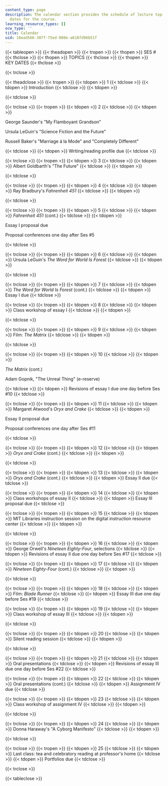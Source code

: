 ```yaml
---
content_type: page
description: The calendar section provides the schedule of lecture topics and key
  dates for the course.
learning_resource_types: []
ocw_type: ''
title: Calendar
uid: 18ead566-307f-75ed-008e-a618fd96b51f
---
```


{{< tableopen >}}
{{< theadopen >}}
{{< tropen >}}
{{< thopen >}}
SES #
{{< thclose >}}
{{< thopen >}}
TOPICS
{{< thclose >}}
{{< thopen >}}
KEY DATES
{{< thclose >}}

{{< trclose >}}

{{< theadclose >}}
{{< tropen >}}
{{< tdopen >}}
1
{{< tdclose >}}
{{< tdopen >}}
Introduction
{{< tdclose >}}
{{< tdopen >}}

{{< tdclose >}}

{{< trclose >}}
{{< tropen >}}
{{< tdopen >}}
2
{{< tdclose >}}
{{< tdopen >}}


George Saunder's "My Flamboyant Grandson"

Ursula LeGuin's "Science Fiction and the Future"

Russell Baker's "Marriage á la Mode" and "Completely Different"


{{< tdclose >}}
{{< tdopen >}}
Writing/reading profile due
{{< tdclose >}}

{{< trclose >}}
{{< tropen >}}
{{< tdopen >}}
3
{{< tdclose >}}
{{< tdopen >}}
Albert Goldbarth's "The Future"
{{< tdclose >}}
{{< tdopen >}}

{{< tdclose >}}

{{< trclose >}}
{{< tropen >}}
{{< tdopen >}}
4
{{< tdclose >}}
{{< tdopen >}}
Ray Bradbury's _Fahrenheit 451_
{{< tdclose >}}
{{< tdopen >}}

{{< tdclose >}}

{{< trclose >}}
{{< tropen >}}
{{< tdopen >}}
5
{{< tdclose >}}
{{< tdopen >}}
_Fahrenheit 451_ (cont.)
{{< tdclose >}}
{{< tdopen >}}


Essay I proposal due

Proposal conferences one day after Ses #5


{{< tdclose >}}

{{< trclose >}}
{{< tropen >}}
{{< tdopen >}}
6
{{< tdclose >}}
{{< tdopen >}}
Ursula LeGuin's _The Word for World Is Forest_
{{< tdclose >}}
{{< tdopen >}}

{{< tdclose >}}

{{< trclose >}}
{{< tropen >}}
{{< tdopen >}}
7
{{< tdclose >}}
{{< tdopen >}}
_The Word for World Is Forest_ (cont.)
{{< tdclose >}}
{{< tdopen >}}
Essay I due
{{< tdclose >}}

{{< trclose >}}
{{< tropen >}}
{{< tdopen >}}
8
{{< tdclose >}}
{{< tdopen >}}
Class workshop of essay I
{{< tdclose >}}
{{< tdopen >}}

{{< tdclose >}}

{{< trclose >}}
{{< tropen >}}
{{< tdopen >}}
9
{{< tdclose >}}
{{< tdopen >}}
Film: _The Matrix_
{{< tdclose >}}
{{< tdopen >}}

{{< tdclose >}}

{{< trclose >}}
{{< tropen >}}
{{< tdopen >}}
10
{{< tdclose >}}
{{< tdopen >}}


_The Matrix_ (cont.)

Adam Gopnik, "The Unreal Thing" (e-reserve)


{{< tdclose >}}
{{< tdopen >}}
Revisions of essay I due one day before Ses #10
{{< tdclose >}}

{{< trclose >}}
{{< tropen >}}
{{< tdopen >}}
11
{{< tdclose >}}
{{< tdopen >}}
Margaret Atwood's _Oryx and Crake_
{{< tdclose >}}
{{< tdopen >}}


Essay II proposal due

Proposal conferences one day after Ses #11


{{< tdclose >}}

{{< trclose >}}
{{< tropen >}}
{{< tdopen >}}
12
{{< tdclose >}}
{{< tdopen >}}
_Oryx and Crake_ (cont.)
{{< tdclose >}}
{{< tdopen >}}

{{< tdclose >}}

{{< trclose >}}
{{< tropen >}}
{{< tdopen >}}
13
{{< tdclose >}}
{{< tdopen >}}
_Oryx and Crake_ (cont.)
{{< tdclose >}}
{{< tdopen >}}
Essay II due
{{< tdclose >}}

{{< trclose >}}
{{< tropen >}}
{{< tdopen >}}
14
{{< tdclose >}}
{{< tdopen >}}
Class workshops of essay II
{{< tdclose >}}
{{< tdopen >}}
Essay III proposal due
{{< tdclose >}}

{{< trclose >}}
{{< tropen >}}
{{< tdopen >}}
15
{{< tdclose >}}
{{< tdopen >}}
MIT Libraries instruction session on the digital instruction resource center
{{< tdclose >}}
{{< tdopen >}}

{{< tdclose >}}

{{< trclose >}}
{{< tropen >}}
{{< tdopen >}}
16
{{< tdclose >}}
{{< tdopen >}}
George Orwell's _Nineteen Eighty-Four_, selections
{{< tdclose >}}
{{< tdopen >}}
Revisions of essay II due one day before Ses #17
{{< tdclose >}}

{{< trclose >}}
{{< tropen >}}
{{< tdopen >}}
17
{{< tdclose >}}
{{< tdopen >}}
_Nineteen Eighty-Four_ (cont.)
{{< tdclose >}}
{{< tdopen >}}

{{< tdclose >}}

{{< trclose >}}
{{< tropen >}}
{{< tdopen >}}
18
{{< tdclose >}}
{{< tdopen >}}
Film: _Blade Runner_
{{< tdclose >}}
{{< tdopen >}}
Essay III due one day before Ses #19
{{< tdclose >}}

{{< trclose >}}
{{< tropen >}}
{{< tdopen >}}
19
{{< tdclose >}}
{{< tdopen >}}
Class workshop of essay III
{{< tdclose >}}
{{< tdopen >}}

{{< tdclose >}}

{{< trclose >}}
{{< tropen >}}
{{< tdopen >}}
20
{{< tdclose >}}
{{< tdopen >}}
Silent reading session
{{< tdclose >}}
{{< tdopen >}}

{{< tdclose >}}

{{< trclose >}}
{{< tropen >}}
{{< tdopen >}}
21
{{< tdclose >}}
{{< tdopen >}}
Oral presentations
{{< tdclose >}}
{{< tdopen >}}
Revisions of essay III due one day before Ses #22
{{< tdclose >}}

{{< trclose >}}
{{< tropen >}}
{{< tdopen >}}
22
{{< tdclose >}}
{{< tdopen >}}
Oral presentations (cont.)
{{< tdclose >}}
{{< tdopen >}}
Assignment IV due
{{< tdclose >}}

{{< trclose >}}
{{< tropen >}}
{{< tdopen >}}
23
{{< tdclose >}}
{{< tdopen >}}
Class workshop of assignment IV
{{< tdclose >}}
{{< tdopen >}}

{{< tdclose >}}

{{< trclose >}}
{{< tropen >}}
{{< tdopen >}}
24
{{< tdclose >}}
{{< tdopen >}}
Donna Haraway's "A Cyborg Manifesto"
{{< tdclose >}}
{{< tdopen >}}

{{< tdclose >}}

{{< trclose >}}
{{< tropen >}}
{{< tdopen >}}
25
{{< tdclose >}}
{{< tdopen >}}
Last class: tea and celebratory reading at professor's home
{{< tdclose >}}
{{< tdopen >}}
Portfolios due
{{< tdclose >}}

{{< trclose >}}

{{< tableclose >}}